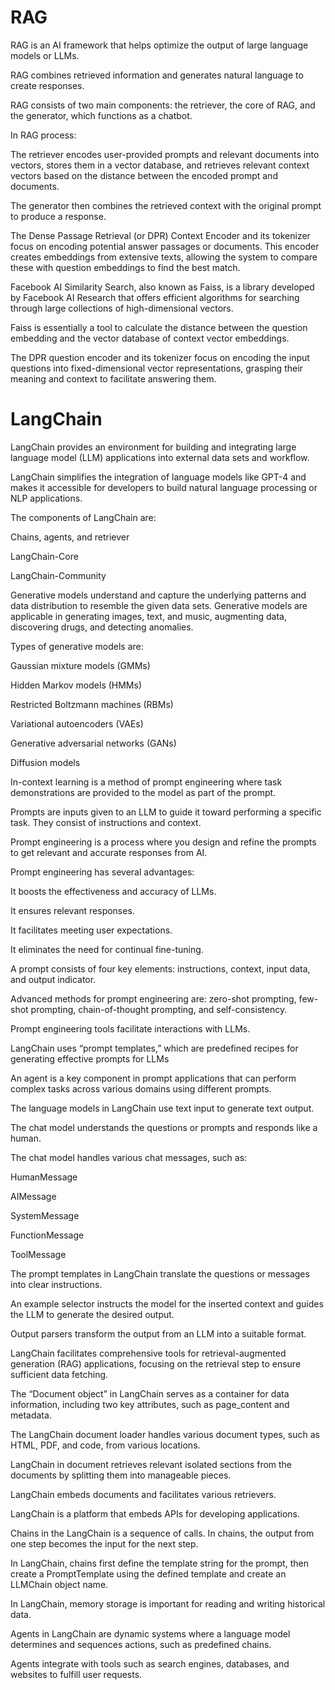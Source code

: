 # RAG

RAG is an AI framework that helps optimize the output of large language models or LLMs.

RAG combines retrieved information and generates natural language to create responses.

RAG consists of two main components: the retriever, the core of RAG, and the generator, which functions as a chatbot.

In RAG process:

The retriever encodes user-provided prompts and relevant documents into vectors, stores them in a vector database, and retrieves relevant context vectors based on the distance between the encoded prompt and documents.

The generator then combines the retrieved context with the original prompt to produce a response.

The Dense Passage Retrieval (or DPR) Context Encoder and its tokenizer focus on encoding potential answer passages or documents. This encoder creates embeddings from extensive texts, allowing the system to compare these with question embeddings to find the best match.

Facebook AI Similarity Search, also known as Faiss, is a library developed by Facebook AI Research that offers efficient algorithms for searching through large collections of high-dimensional vectors.

Faiss is essentially a tool to calculate the distance between the question embedding and the vector database of context vector embeddings.

The DPR question encoder and its tokenizer focus on encoding the input questions into fixed-dimensional vector representations, grasping their meaning and context to facilitate answering them.

# LangChain

LangChain provides an environment for building and integrating large language model (LLM) applications into external data sets and workflow.

LangChain simplifies the integration of language models like GPT-4 and makes it accessible for developers to build natural language processing or NLP applications.

The components of LangChain are:

Chains, agents, and retriever

LangChain-Core

LangChain-Community

Generative models understand and capture the underlying patterns and data distribution to resemble the given data sets. Generative models are applicable in generating images, text, and music, augmenting data, discovering drugs, and detecting anomalies.

Types of generative models are:

Gaussian mixture models (GMMs)

Hidden Markov models (HMMs)

Restricted Boltzmann machines (RBMs)

Variational autoencoders (VAEs)

Generative adversarial networks (GANs)

Diffusion models

In-context learning is a method of prompt engineering where task demonstrations are provided to the model as part of the prompt.

Prompts are inputs given to an LLM to guide it toward performing a specific task. They consist of instructions and context.

Prompt engineering is a process where you design and refine the prompts to get relevant and accurate responses from AI.

Prompt engineering has several advantages:

It boosts the effectiveness and accuracy of LLMs.

It ensures relevant responses.

It facilitates meeting user expectations.

It eliminates the need for continual fine-tuning.

A prompt consists of four key elements: instructions, context, input data, and output indicator.

Advanced methods for prompt engineering are: zero-shot prompting, few-shot prompting, chain-of-thought prompting, and self-consistency.

Prompt engineering tools facilitate interactions with LLMs.

LangChain uses “prompt templates,” which are predefined recipes for generating effective prompts for LLMs

An agent is a key component in prompt applications that can perform complex tasks across various domains using different prompts.

The language models in LangChain use text input to generate text output.

The chat model understands the questions or prompts and responds like a human.

The chat model handles various chat messages, such as:

HumanMessage

AIMessage

SystemMessage

FunctionMessage

ToolMessage

The prompt templates in LangChain translate the questions or messages into clear instructions.

An example selector instructs the model for the inserted context and guides the LLM to generate the desired output.

Output parsers transform the output from an LLM into a suitable format.

LangChain facilitates comprehensive tools for retrieval-augmented generation (RAG) applications, focusing on the retrieval step to ensure sufficient data fetching.

The “Document object” in LangChain serves as a container for data information, including two key attributes, such as page_content and metadata.

The LangChain document loader handles various document types, such as HTML, PDF, and code, from various locations.

LangChain in document retrieves relevant isolated sections from the documents by splitting them into manageable pieces.

LangChain embeds documents and facilitates various retrievers.

LangChain is a platform that embeds APIs for developing applications.

Chains in the LangChain is a sequence of calls. In chains, the output from one step becomes the input for the next step.

In LangChain, chains first define the template string for the prompt, then create a PromptTemplate using the defined template and create an LLMChain object name.

In LangChain, memory storage is important for reading and writing historical data.

Agents in LangChain are dynamic systems where a language model determines and sequences actions, such as predefined chains.

Agents integrate with tools such as search engines, databases, and websites to fulfill user requests.
